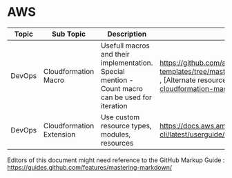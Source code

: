 # AWS

Topic | Sub Topic | Description | Link
------|-----------|-------------|------
| DevOps |  Cloudformation Macro | Usefull macros and their implementation. Special mention - Count macro can be used for iteration |  https://github.com/awslabs/aws-cloudformation-templates/tree/master/aws/services/CloudFormation/MacrosExamples ,  [Alternate resource ] (https://github.com/aws-cloudformation/aws-cloudformation-macros)
| DevOps | Cloudformation Extension | Use custom resource types, modules, resources | https://docs.aws.amazon.com/cloudformation-cli/latest/userguide/what-is-cloudformation-cli.html


Editors of this document might need reference to the GitHub Markup Guide : https://guides.github.com/features/mastering-markdown/
